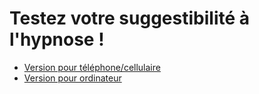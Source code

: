 # Testez votre suggestibilité à l'hypnose !
- [Version pour téléphone/cellulaire](https://us.psytoolkit.org/c/3.6.2/survey?s=FDDKd)
- [Version pour ordinateur](https://us.psytoolkit.org/c/3.6.2/survey?s=GX6rS)
